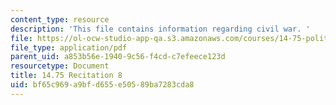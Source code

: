 ```yaml
---
content_type: resource
description: 'This file contains information regarding civil war. '
file: https://ol-ocw-studio-app-qa.s3.amazonaws.com/courses/14-75-political-economy-and-economic-development-fall-2012/bf65c969a9bfd655e50589ba7283cda8_MIT14_75F12_Recitation8.pdf
file_type: application/pdf
parent_uid: a853b56e-1940-9c56-f4cd-c7efeece123d
resourcetype: Document
title: 14.75 Recitation 8
uid: bf65c969-a9bf-d655-e505-89ba7283cda8
---
```

